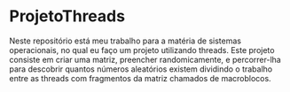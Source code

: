 # ProjetoThreads
Neste repositório está meu trabalho para a matéria de sistemas operacionais, no qual eu faço um projeto utilizando threads. Este projeto consiste em criar uma matriz, preencher randomicamente, e percorrer-lha para descobrir quantos números aleatórios existem dividindo o trabalho entre as threads com fragmentos da matriz chamados de macroblocos.
